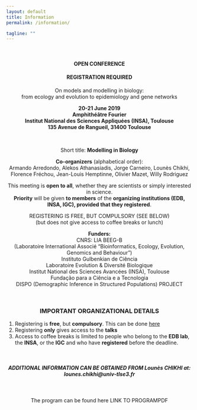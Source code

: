 ```yaml
---
layout: default
title: Information
permalink: /information/

tagline: ""
---
```


<br/>

<div style="text-align:center">
<h4>OPEN CONFERENCE</h4>
<h4>REGISTRATION REQUIRED</h4>

<p>
On models and modelling in biology: <br/>
from ecology and evolution to epidemiology and gene networks
</p>

<p>
<strong> 20-21 June 2019<br/>
Amphithéâtre Fourier<br/>
Institut National des Sciences Appliquées (INSA), Toulouse<br/>
135 Avenue de Rangueil, 31400 Toulouse</strong>
</p>


<br/>
<p>
Short title: <strong>Modelling in Biology</strong>
</p>

<p>
<strong>Co-organizers</strong> (alphabetical order): <br/>
Armando Arredondo, Alekos Athanasiadis, Jorge Carneiro, Lounès Chikhi,<br/>
Florence Fréchou, Jean-Louis Hemptinne, Olivier Mazet, Willy Rodriguez
</p>

<p>
This meeting is <strong>open to all</strong>, whether they are scientists or simply interested in science.<br/>
<strong>Priority</strong> will be given <strong>to members</strong> of the <strong>organizing institutions (EDB, INSA, IGC),
provided that they registered</strong>.
</p>

<p>
REGISTERING IS <underline>FREE</underline>, BUT <underline>COMPULSORY</underline> (SEE BELOW)<br/>
(but does not give access to coffee breaks or lunch)
</p>

<p>
<strong>Funders:</strong><br/>
CNRS: LIA BEEG-B<br/>
(Laboratoire International Associé
“Bioinformatics, Ecology, Evolution, Genomics and Behaviour”)<br/>
Instituto Gulbenkian de Ciência<br/>
Laboratoire Evolution & Diversité Biologique<br/>
Institut National des Sciences Avancées (INSA), Toulouse<br/>
Fundação para a Ciência e a Tecnologia<br/>
DISPO (Demographic Inference in Structured Populations) PROJECT
</p>
</div>

<br/>

<div style="text-align:center">

<h3>IMPORTANT ORGANIZATIONAL DETAILS</h3>
<ol style="text-align:left">
<li>Registering is <strong>free</strong>, but <strong>compulsory</strong>. This can be done <a href="https://forms.gle/Kcdwii9EjiXNrweU6">here</a></li>
<li>Registering <strong>only</strong> gives access to the <strong>talks</strong></li>
<li>Access to coffee breaks is limited to people who belong to the <strong>EDB lab</strong>, the <strong>INSA</strong>, or the <strong>IGC</strong> and who have <strong>registered</strong> before the deadline.</li>
</ol>

<br/>

<h5>ADDITIONAL INFORMATION CAN BE OBTAINED FROM Lounès CHIKHI at:
lounes.chikhi@univ-tlse3.fr</h5>

<br/>

The program can be found here LINK TO PROGRAMPDF

</div>

<br/>
